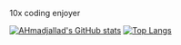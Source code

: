 10x coding enjoyer
<!---
Ahmadjlallad/Ahmadjlallad is a ✨ special ✨ repository because its `README.md` (this file) appears on your GitHub profile.
You can click the Preview link to take a look at your changes.
--->
[![AHmadjallad's GitHub stats](https://github-readme-stats.vercel.app/api?username=Ahmadjlallad&theme=merko)](https://github.com/anuraghazra/github-readme-stats)
[![Top Langs](https://github-readme-stats.vercel.app/api/top-langs/?username=Ahmadjlallad&langs_count=8&theme=merko)](https://github.com/anuraghazra/github-readme-stats)
